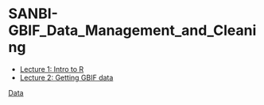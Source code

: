# SANBI-GBIF_Data_Management_and_Cleaning

* <a href="https://onlinelibrary.wiley.com/doi/full/10.1111/ecog.05102">Lecture 1: Intro to R</a>
* <a href="https://onlinelibrary.wiley.com/doi/full/10.1111/ecog.05102">Lecture 2: Getting GBIF data</a>


<a href="https://onlinelibrary.wiley.com/doi/full/10.1111/ecog.05102">Data</a>
